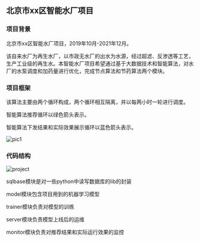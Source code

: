 ## 北京市xx区智能水厂项目

### 项目背景
北京市xx区智能水厂项目，2019年10月-2021年12月。

该自来水厂为再生水厂，以市政无水厂的出水为水源，经过超滤、反渗透等工艺，生产工业级的再生水。本智能水厂项目希望通过基于大数据技术和智能算法，对水厂的水泵调度和加药量进行优化，完成节点算法和节药算法两个模块。

### 项目框架
该算法主要由两个循环构成，两个循环相互隔离，并以每两小时一轮进行调度。

智能算法推荐循环以绿色箭头表示。

智能算法下发结果和实际效果展示循环以蓝色箭头表示。

![pic1](https://github.com/MAZiqing/ai_water_quality_yizhuang/blob/master/project_structure.png)

### 代码结构
![project](https://github.com/MAZiqing/ai_water_quality_yizhuang/blob/master/project_yizhuang.png)

sqlbase模块是对一些python中读写数据库的lib的封装

model模块包含项目用到的机器学习模型

trainer模块负责对模型的训练

server模块负责模型上线后的运维

monitor模块负责对推荐结果和实际运行效果的监控

